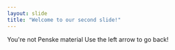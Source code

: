 ```yaml
---
layout: slide
title: "Welcome to our second slide!"
---
```

You're not Penske material
Use the left arrow to go back!
